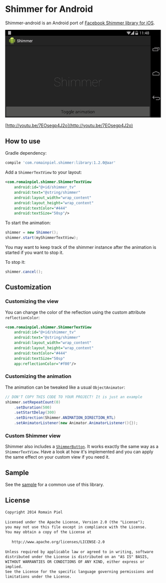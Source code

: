 # Shimmer for Android

Shimmer-android is an Android port of [Facebook Shimmer library for iOS](https://github.com/facebook/Shimmer).

[![ScreenShot](shimmer.gif)](http://youtu.be/7EOsegp4J2o)

[http://youtu.be/7EOsegp4J2o](http://youtu.be/7EOsegp4J2o)

## How to use

Gradle dependency:
```groovy
compile 'com.romainpiel.shimmer:library:1.2.0@aar'
```

Add a `ShimmerTextView` to your layout:
```xml
<com.romainpiel.shimmer.ShimmerTextView
    android:id="@+id/shimmer_tv"
    android:text="@string/shimmer"
    android:layout_width="wrap_content"
    android:layout_height="wrap_content"
    android:textColor="#444"
    android:textSize="50sp"/>
```

To start the animation:
```java
shimmer = new Shimmer();
shimmer.start(myShimmerTextView);
```

You may want to keep track of the shimmer instance after the animation is started if you want to stop it.

To stop it:
```java
shimmer.cancel();
```

## Customization

### Customizing the view

You can change the color of the reflection using the custom attribute `reflectionColor`:

```xml
<com.romainpiel.shimmer.ShimmerTextView
    android:id="@+id/shimmer_tv"
    android:text="@string/shimmer"
    android:layout_width="wrap_content"
    android:layout_height="wrap_content"
    android:textColor="#444"
    android:textSize="50sp"
    app:reflectionColor="#f00"/>
```

### Customizing the animation

The animation can be tweaked like a usual `ObjectAnimator`:
```java
// DON'T COPY THIS CODE TO YOUR PROJECT! It is just an example
shimmer.setRepeatCount(0)
    .setDuration(500)
    .setStartDelay(300)
    .setDirection(Shimmer.ANIMATION_DIRECTION_RTL)
    .setAnimatorListener(new Animator.AnimatorListener(){});
```

### Custom Shimmer view

Shimmer also includes a [`ShimmerButton`](https://github.com/RomainPiel/Shimmer-android/blob/master/library/src/main/java/com/romainpiel/shimmer/ShimmerButton.java). It works exactly the same way as a `ShimmerTextView`.
Have a look at how it's implemented and you can apply the same effect on your custom view if you need it.

## Sample

See the [sample](https://github.com/RomainPiel/Shimmer-android/tree/master/sample) for a common use of this library.

## License
```
Copyright 2014 Romain Piel

Licensed under the Apache License, Version 2.0 (the "License");
you may not use this file except in compliance with the License.
You may obtain a copy of the License at

   http://www.apache.org/licenses/LICENSE-2.0

Unless required by applicable law or agreed to in writing, software
distributed under the License is distributed on an "AS IS" BASIS,
WITHOUT WARRANTIES OR CONDITIONS OF ANY KIND, either express or implied.
See the License for the specific language governing permissions and
limitations under the License.
```

